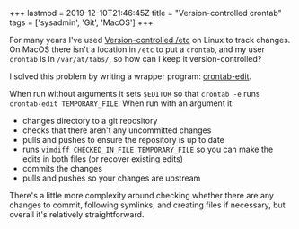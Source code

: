 +++
lastmod = 2019-12-10T21:46:45Z
title = "Version-controlled crontab"
tags = ['sysadmin', 'Git', 'MacOS']
+++

For many years I've used [Version-controlled
/etc](/blog/version-controlled_slash-etc/) on Linux to track changes. On MacOS
there isn't a location in `/etc` to put a `crontab`, and my user `crontab` is in
`/var/at/tabs/`, so how can I keep it version-controlled?

I solved this problem by writing a wrapper program:
[crontab-edit](https://github.com/tobinjt/bin/blob/master/crontab-edit).

When run without arguments it sets `$EDITOR` so that `crontab -e` runs
`crontab-edit TEMPORARY_FILE`. When run with an argument it:

- changes directory to a git repository
- checks that there aren't any uncommitted changes
- pulls and pushes to ensure the repository is up to date
- runs `vimdiff CHECKED_IN_FILE TEMPORARY_FILE` so you can make the edits in
  both files (or recover existing edits)
- commits the changes
- pulls and pushes so your changes are upstream

There's a little more complexity around checking whether there are any changes
to commit, following symlinks, and creating files if necessary, but overall it's
relatively straightforward.
